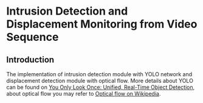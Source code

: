 # Intrusion Detection and Displacement Monitoring from Video Sequence

  ## Introduction
 The implementation of intrusion detection module with YOLO network and displacement detection module with optical flow. More details about YOLO can be found on [You Only Look Once: Unified, Real-Time Object Detection](https://arxiv.org/abs/1506.02640), about optical flow you may refer to [Optical flow on Wikipedia](https://en.wikipedia.org/wiki/Optical_flow).
